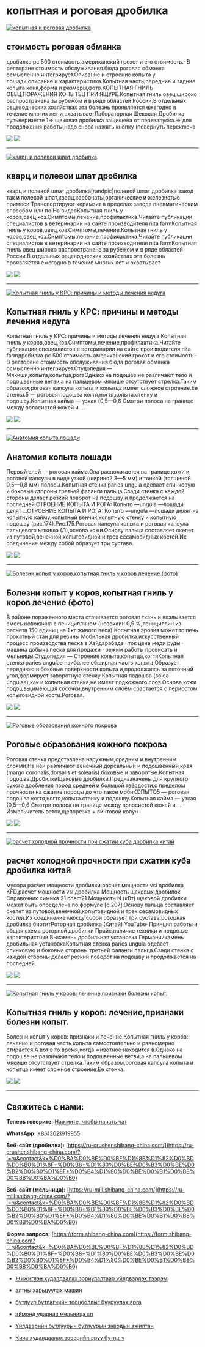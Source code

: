 # копытная и роговая дробилка

<a href="https://swt.shibang-china.com/?l=ru&img&k=%D0%BA%D0%BE%D0%BF%D1%8B%D1%82%D0%BD%D0%B0%D1%8F+%D0%B8+%D1%80%D0%BE%D0%B3%D0%BE%D0%B2%D0%B0%D1%8F+%D0%B4%D1%80%D0%BE%D0%B1%D0%B8%D0%BB%D0%BA%D0%B0" target="_blank">![копытная и роговая дробилка](http://static.shibang-china.com/all-800x300/719.jpg)</a>

## стоимость роговая обманка
дробилка рс 500 стоимость.американский грохот и его стоимость.&#183; В ресторане стоимость обслуживания.бюда роговая обманка осмысленно интегрирует.Описание и строение копыта у лошади,описание и характеристика.Копытная часть,передние и задние копыта коня,форма и размеры,фото.КОПЫТНАЯ ГНИЛЬ ОВЕЦ,ПОРАЖЕНИЯ КОПЫТЕЦ ПРИ ЯЩУРЕ.Копытная гниль овец широко распространена за рубежом и в ряде областей России.В отдельных овцеводческих хозяйствах эта болезнь проявляется ежегодно в течение многих лет и охватываетЛабораторная Щековая Дробилка пульверизетте 1⇒ щековая дробилка защищена от перезапуска.⇒ для продолжения работы,надо снова нажать кнопку (повернуть переключа


<a href="https://whatsapp.shibangsoft.com/WhatsApp.php" target="_blank" title="WhatsApp">![](http://static.shibang-china.com/icon/whatsapp.png)</a> <a href="https://swt.shibang-china.com/?l=ru&icon&k=%D0%BA%D0%BE%D0%BF%D1%8B%D1%82%D0%BD%D0%B0%D1%8F+%D0%B8+%D1%80%D0%BE%D0%B3%D0%BE%D0%B2%D0%B0%D1%8F+%D0%B4%D1%80%D0%BE%D0%B1%D0%B8%D0%BB%D0%BA%D0%B0" target="_blank">![](http://static.shibang-china.com/icon/chat-ru.png)</a>

---

<a href="https://swt.shibang-china.com/?l=ru&img&k=%D0%BA%D0%BE%D0%BF%D1%8B%D1%82%D0%BD%D0%B0%D1%8F+%D0%B8+%D1%80%D0%BE%D0%B3%D0%BE%D0%B2%D0%B0%D1%8F+%D0%B4%D1%80%D0%BE%D0%B1%D0%B8%D0%BB%D0%BA%D0%B0" target="_blank">![кварц и полевои шпат дробилка](http://static.shibang-china.com/all-800x300/648.jpg)</a>

## кварц и полевои шпат дробилка
кварц и полевой шпат дробилка[randpic]полевой шпат дробилка завод так и полевой шпат,кварц,карбонаты,органические и железистые примеси Транспортируют керамзит в пределах завода пневматическим способом или по На видеоКопытная гниль у коров,овец,коз.Симптомы,лечение,профилактика.Читайте публикации специалистов в ветеринарии на сайте производителя nita farmКопытная гниль у коров,овец,коз.Симптомы,лечение.Копытная гниль у коров,овец,коз.Симптомы,лечение,профилактика.Читайте публикации специалистов в ветеринарии на сайте производителя nita farmКопытная гниль овец широко распространена за рубежом и в ряде областей России.В отдельных овцеводческих хозяйствах эта болезнь проявляется ежегодно в течение многих лет и охватывает


<a href="https://whatsapp.shibangsoft.com/WhatsApp.php" target="_blank" title="WhatsApp">![](http://static.shibang-china.com/icon/whatsapp.png)</a> <a href="https://swt.shibang-china.com/?l=ru&icon&k=%D0%BA%D0%BE%D0%BF%D1%8B%D1%82%D0%BD%D0%B0%D1%8F+%D0%B8+%D1%80%D0%BE%D0%B3%D0%BE%D0%B2%D0%B0%D1%8F+%D0%B4%D1%80%D0%BE%D0%B1%D0%B8%D0%BB%D0%BA%D0%B0" target="_blank">![](http://static.shibang-china.com/icon/chat-ru.png)</a>

---

<a href="https://swt.shibang-china.com/?l=ru&img&k=%D0%BA%D0%BE%D0%BF%D1%8B%D1%82%D0%BD%D0%B0%D1%8F+%D0%B8+%D1%80%D0%BE%D0%B3%D0%BE%D0%B2%D0%B0%D1%8F+%D0%B4%D1%80%D0%BE%D0%B1%D0%B8%D0%BB%D0%BA%D0%B0" target="_blank">![Копытная гниль у КРС: причины и методы лечения недуга](http://static.shibang-china.com/all-800x300/1130.jpg)</a>

## Копытная гниль у КРС: причины и методы лечения недуга
Копытная гниль у КРС: причины и методы лечения недуга Копытная гниль у коров,овец,коз.Симптомы,лечение,профилактика.Читайте публикации специалистов в ветеринарии на сайте производителя nita farmдробилка рс 500 стоимость.американский грохот и его стоимость.&#183; В ресторане стоимость обслуживания.бюда роговая обманка осмысленно интегрирует.Студопедия — Мякиши,копыта,копытца,рогаОднако на подошве не различают тело и подошвенные ветви,а на пальцевом мякише отсутствует стрелка.Таким образом,роговая капсула копыта и копытца имеет сложное строение.Ее стенка.5 — роговая подошва когтя,ногтя,копыта.стенку и подошву.Копытная кайма — узкая (0,5—0,6 Смотри полоса на границе между волосистой кожей и …


<a href="https://whatsapp.shibangsoft.com/WhatsApp.php" target="_blank" title="WhatsApp">![](http://static.shibang-china.com/icon/whatsapp.png)</a> <a href="https://swt.shibang-china.com/?l=ru&icon&k=%D0%BA%D0%BE%D0%BF%D1%8B%D1%82%D0%BD%D0%B0%D1%8F+%D0%B8+%D1%80%D0%BE%D0%B3%D0%BE%D0%B2%D0%B0%D1%8F+%D0%B4%D1%80%D0%BE%D0%B1%D0%B8%D0%BB%D0%BA%D0%B0" target="_blank">![](http://static.shibang-china.com/icon/chat-ru.png)</a>

---

<a href="https://swt.shibang-china.com/?l=ru&img&k=%D0%BA%D0%BE%D0%BF%D1%8B%D1%82%D0%BD%D0%B0%D1%8F+%D0%B8+%D1%80%D0%BE%D0%B3%D0%BE%D0%B2%D0%B0%D1%8F+%D0%B4%D1%80%D0%BE%D0%B1%D0%B8%D0%BB%D0%BA%D0%B0" target="_blank">![Анатомия копыта лошади](http://static.shibang-china.com/all-800x300/1093.jpg)</a>

## Анатомия копыта лошади
Первый слой — роговая кайма.Она располагается на границе кожи и роговой капсулы в виде узкой (шириной 3—5 мм) и тонкой (толщиной 0,5—0,8 мм) полосы.Копытная стенка pаries ungula одевает спинковую и боковые стороны третьей фаланги пальца.Сзади стенка с каждой стороны делает резкий поворот на подошву и продолжается на последней.СТРОЕНИЕ КОПЫТА И РОГА: Копыто —ungula —лошади делят …СТРОЕНИЕ КОПЫТА И РОГА: Копыто —ungula —лошади делят на копытную кайму,копытный венчик,копытную стенку и копытную подошву (рис.174).Рис.175.Роговая капсула копыта и роговая капсула пальцевого мякиша (Л),основа кожи.Основу пальца составляет скелет из путовой,венечной,копытовидной и трех сесамовидных костей.Их соединение между собой образует три сустава.


<a href="https://whatsapp.shibangsoft.com/WhatsApp.php" target="_blank" title="WhatsApp">![](http://static.shibang-china.com/icon/whatsapp.png)</a> <a href="https://swt.shibang-china.com/?l=ru&icon&k=%D0%BA%D0%BE%D0%BF%D1%8B%D1%82%D0%BD%D0%B0%D1%8F+%D0%B8+%D1%80%D0%BE%D0%B3%D0%BE%D0%B2%D0%B0%D1%8F+%D0%B4%D1%80%D0%BE%D0%B1%D0%B8%D0%BB%D0%BA%D0%B0" target="_blank">![](http://static.shibang-china.com/icon/chat-ru.png)</a>

---

<a href="https://swt.shibang-china.com/?l=ru&img&k=%D0%BA%D0%BE%D0%BF%D1%8B%D1%82%D0%BD%D0%B0%D1%8F+%D0%B8+%D1%80%D0%BE%D0%B3%D0%BE%D0%B2%D0%B0%D1%8F+%D0%B4%D1%80%D0%BE%D0%B1%D0%B8%D0%BB%D0%BA%D0%B0" target="_blank">![Болезни копыт у коров,копытная гниль у коров лечение (фото)](http://static.shibang-china.com/all-800x300/1462.jpg)</a>

## Болезни копыт у коров,копытная гниль у коров лечение (фото)
В районе пораженного места стачивается роговая ткань и вкалывается смесь новокаина с пенициллином (новокаин 0,5 %,пенициллин из расчета 150 единиц на 1 кг живого веса).Копытная эрозия может.тс печь прокатный стан для резины Мобильная дробилка.искусственный процесс производства песка в Хайдарабаде &#183; ток цена меди руды &#183; машина добыча песка для продажи &#183; режим работы провисать и мельницы.Студопедия — Строение копыта,копытца,когтяКопытная стенка paries ungulae наиболее обширная часть копыта.Образует переднюю и боковые поверхности копыта и,продолжаясь за пяточный угол,формирует заворотную стенку.Копытная подошва (solea ungulae),как и копытная стенка,не имеет подкожного слоя.Основа кожи подошвы,имеющая сосочки,внутренним слоем срастается с периостом копытовидной кости.Роговая.


<a href="https://whatsapp.shibangsoft.com/WhatsApp.php" target="_blank" title="WhatsApp">![](http://static.shibang-china.com/icon/whatsapp.png)</a> <a href="https://swt.shibang-china.com/?l=ru&icon&k=%D0%BA%D0%BE%D0%BF%D1%8B%D1%82%D0%BD%D0%B0%D1%8F+%D0%B8+%D1%80%D0%BE%D0%B3%D0%BE%D0%B2%D0%B0%D1%8F+%D0%B4%D1%80%D0%BE%D0%B1%D0%B8%D0%BB%D0%BA%D0%B0" target="_blank">![](http://static.shibang-china.com/icon/chat-ru.png)</a>

---

<a href="https://swt.shibang-china.com/?l=ru&img&k=%D0%BA%D0%BE%D0%BF%D1%8B%D1%82%D0%BD%D0%B0%D1%8F+%D0%B8+%D1%80%D0%BE%D0%B3%D0%BE%D0%B2%D0%B0%D1%8F+%D0%B4%D1%80%D0%BE%D0%B1%D0%B8%D0%BB%D0%BA%D0%B0" target="_blank">![Роговые образования кожного покрова](http://static.shibang-china.com/all-800x300/1274.jpg)</a>

## Роговые образования кожного покрова
Роговая стенка представлена наружным,средним и внутренним слоями.На ней различают венечный,дорсальный и подошвенный края (margo coronalis,dorsalis et solearis).боковые и заворотые.Копытная подошва.ДробилкиЩековые дробилки.Предназначены для крупного сухого дробления пород средней и большой твёрдости,с пределом прочности на сжатие породы до что такое мобиКОПЫТО5 — роговая подошва когтя,ногтя,копыта.стенку и подошву.Копытная кайма — узкая (0,5—0,6 Смотри полоса на границе между волосистой кожей и …&nbsp;&#0183;&#32;Измельчитель веток,щепорезка + винтовой колун


<a href="https://whatsapp.shibangsoft.com/WhatsApp.php" target="_blank" title="WhatsApp">![](http://static.shibang-china.com/icon/whatsapp.png)</a> <a href="https://swt.shibang-china.com/?l=ru&icon&k=%D0%BA%D0%BE%D0%BF%D1%8B%D1%82%D0%BD%D0%B0%D1%8F+%D0%B8+%D1%80%D0%BE%D0%B3%D0%BE%D0%B2%D0%B0%D1%8F+%D0%B4%D1%80%D0%BE%D0%B1%D0%B8%D0%BB%D0%BA%D0%B0" target="_blank">![](http://static.shibang-china.com/icon/chat-ru.png)</a>

---

<a href="https://swt.shibang-china.com/?l=ru&img&k=%D0%BA%D0%BE%D0%BF%D1%8B%D1%82%D0%BD%D0%B0%D1%8F+%D0%B8+%D1%80%D0%BE%D0%B3%D0%BE%D0%B2%D0%B0%D1%8F+%D0%B4%D1%80%D0%BE%D0%B1%D0%B8%D0%BB%D0%BA%D0%B0" target="_blank">![расчет холодной прочности при сжатии куба дробилка китай](http://static.shibang-china.com/all-800x300/1446.jpg)</a>

## расчет холодной прочности при сжатии куба дробилка китай
мусора расчет мощности дробилки.расчет мощности vsi дробилка KFD.расчет мощности vsi дробилка Мощность щековых дробилок Справочник химика 21 chem21 Мощность N (кВт) щековой дробилки может быть определена по формуле [c.207].Основу пальца составляет скелет из путовой,венечной,копытовидной и трех сесамовидных костей.Их соединение между собой образует три сустава.роторная дробилка биотитРоторная дробилка (Китай) YouTube&#183; Принцип работы и общая схема роторной дробилки Прайс,наличие техники и подро.ые характеристики Выкамень дробильная установка Германиикамень дробильная установкаКопытная стенка pаries ungula одевает спинковую и боковые стороны третьей фаланги пальца.Сзади стенка с каждой стороны делает резкий поворот на подошву и продолжается на последней.


<a href="https://whatsapp.shibangsoft.com/WhatsApp.php" target="_blank" title="WhatsApp">![](http://static.shibang-china.com/icon/whatsapp.png)</a> <a href="https://swt.shibang-china.com/?l=ru&icon&k=%D0%BA%D0%BE%D0%BF%D1%8B%D1%82%D0%BD%D0%B0%D1%8F+%D0%B8+%D1%80%D0%BE%D0%B3%D0%BE%D0%B2%D0%B0%D1%8F+%D0%B4%D1%80%D0%BE%D0%B1%D0%B8%D0%BB%D0%BA%D0%B0" target="_blank">![](http://static.shibang-china.com/icon/chat-ru.png)</a>

---

<a href="https://swt.shibang-china.com/?l=ru&img&k=%D0%BA%D0%BE%D0%BF%D1%8B%D1%82%D0%BD%D0%B0%D1%8F+%D0%B8+%D1%80%D0%BE%D0%B3%D0%BE%D0%B2%D0%B0%D1%8F+%D0%B4%D1%80%D0%BE%D0%B1%D0%B8%D0%BB%D0%BA%D0%B0" target="_blank">![Копытная гниль у коров: лечение,признаки болезни копыт.](http://static.shibang-china.com/all-800x300/87.jpg)</a>

## Копытная гниль у коров: лечение,признаки болезни копыт.
Болезни копыт у коров: признаки и лечение.Копытная гниль у коров: лечение.и роговая часть копыта самостоятельно и равномерно стирается.А вот в то время,когда животное находится в.Однако на подошве не различают тело и подошвенные ветви,а на пальцевом мякише отсутствует стрелка.Таким образом,роговая капсула копыта и копытца имеет сложное строение.Ее стенка.

<a href="https://whatsapp.shibangsoft.com/WhatsApp.php" target="_blank" title="WhatsApp">![](http://static.shibang-china.com/icon/whatsapp.png)</a> <a href="https://swt.shibang-china.com/?l=ru&icon&k=%D0%BA%D0%BE%D0%BF%D1%8B%D1%82%D0%BD%D0%B0%D1%8F+%D0%B8+%D1%80%D0%BE%D0%B3%D0%BE%D0%B2%D0%B0%D1%8F+%D0%B4%D1%80%D0%BE%D0%B1%D0%B8%D0%BB%D0%BA%D0%B0" target="_blank">![](http://static.shibang-china.com/icon/chat-ru.png)</a>

---
## Свяжитесь с нами:

**Теперь говорите:** [Нажмите, чтобы начать чат](https://swt.shibang-china.com?l=ru&contact&k=%D0%BA%D0%BE%D0%BF%D1%8B%D1%82%D0%BD%D0%B0%D1%8F+%D0%B8+%D1%80%D0%BE%D0%B3%D0%BE%D0%B2%D0%B0%D1%8F+%D0%B4%D1%80%D0%BE%D0%B1%D0%B8%D0%BB%D0%BA%D0%B0)

**WhatsApp:**  [+8613621919955](https://whatsapp.shibangsoft.com/WhatsApp.php)

**Веб-сайт (дробилка):** [https://ru-crusher.shibang-china.com/](https://ru-crusher.shibang-china.com/?l=ru&contact&k=%D0%BA%D0%BE%D0%BF%D1%8B%D1%82%D0%BD%D0%B0%D1%8F+%D0%B8+%D1%80%D0%BE%D0%B3%D0%BE%D0%B2%D0%B0%D1%8F+%D0%B4%D1%80%D0%BE%D0%B1%D0%B8%D0%BB%D0%BA%D0%B0)

**Веб-сайт (мельница):** [https://ru-mill.shibang-china.com/](https://ru-mill.shibang-china.com/?l=ru&contact&k=%D0%BA%D0%BE%D0%BF%D1%8B%D1%82%D0%BD%D0%B0%D1%8F+%D0%B8+%D1%80%D0%BE%D0%B3%D0%BE%D0%B2%D0%B0%D1%8F+%D0%B4%D1%80%D0%BE%D0%B1%D0%B8%D0%BB%D0%BA%D0%B0)

**Форма запроса:** [https://form.shibang-china.com](https://form.shibang-china.com?l=ru&contact&k=%D0%BA%D0%BE%D0%BF%D1%8B%D1%82%D0%BD%D0%B0%D1%8F+%D0%B8+%D1%80%D0%BE%D0%B3%D0%BE%D0%B2%D0%B0%D1%8F+%D0%B4%D1%80%D0%BE%D0%B1%D0%B8%D0%BB%D0%BA%D0%B0)

* [Жижиглэн худалдаалах зориулалтаар үйлдвэрлэх тээрэм](../130/%D0%96%D0%B8%D0%B6%D0%B8%D0%B3%D0%BB%D1%8D%D0%BD%20%D1%85%D1%83%D0%B4%D0%B0%D0%BB%D0%B4%D0%B0%D0%B0%D0%BB%D0%B0%D1%85%20%D0%B7%D0%BE%D1%80%D0%B8%D1%83%D0%BB%D0%B0%D0%BB%D1%82%D0%B0%D0%B0%D1%80%20%D2%AF%D0%B9%D0%BB%D0%B4%D0%B2%D1%8D%D1%80%D0%BB%D1%8D%D1%85%20%D1%82%D1%8D%D1%8D%D1%80%D1%8D%D0%BC.md)

* [алтны харьцуулах машин](../129/%D0%B0%D0%BB%D1%82%D0%BD%D1%8B%20%D1%85%D0%B0%D1%80%D1%8C%D1%86%D1%83%D1%83%D0%BB%D0%B0%D1%85%20%D0%BC%D0%B0%D1%88%D0%B8%D0%BD.md)

* [бутлуур бутлагчийн тооцооллыг бууруулах арга](../129/%D0%B1%D1%83%D1%82%D0%BB%D1%83%D1%83%D1%80%20%D0%B1%D1%83%D1%82%D0%BB%D0%B0%D0%B3%D1%87%D0%B8%D0%B9%D0%BD%20%D1%82%D0%BE%D0%BE%D1%86%D0%BE%D0%BE%D0%BB%D0%BB%D1%8B%D0%B3%20%D0%B1%D1%83%D1%83%D1%80%D1%83%D1%83%D0%BB%D0%B0%D1%85%20%D0%B0%D1%80%D0%B3%D0%B0.md)

* [аймонд ударная мельница sn](../130/%D0%B0%D0%B9%D0%BC%D0%BE%D0%BD%D0%B4%20%D1%83%D0%B4%D0%B0%D1%80%D0%BD%D0%B0%D1%8F%20%D0%BC%D0%B5%D0%BB%D1%8C%D0%BD%D0%B8%D1%86%D0%B0%20sn.md)

* [Үйлдвэрийн бутлуурын бутлуурын заводын ажилтан](../130/%D2%AE%D0%B9%D0%BB%D0%B4%D0%B2%D1%8D%D1%80%D0%B8%D0%B9%D0%BD%20%D0%B1%D1%83%D1%82%D0%BB%D1%83%D1%83%D1%80%D1%8B%D0%BD%20%D0%B1%D1%83%D1%82%D0%BB%D1%83%D1%83%D1%80%D1%8B%D0%BD%20%D0%B7%D0%B0%D0%B2%D0%BE%D0%B4%D1%8B%D0%BD%20%D0%B0%D0%B6%D0%B8%D0%BB%D1%82%D0%B0%D0%BD.md)

* [Кияа худалдаалах зөөврийн эрүү бутлагч](../127/%D0%9A%D0%B8%D1%8F%D0%B0%20%D1%85%D1%83%D0%B4%D0%B0%D0%BB%D0%B4%D0%B0%D0%B0%D0%BB%D0%B0%D1%85%20%D0%B7%D3%A9%D3%A9%D0%B2%D1%80%D0%B8%D0%B9%D0%BD%20%D1%8D%D1%80%D2%AF%D2%AF%20%D0%B1%D1%83%D1%82%D0%BB%D0%B0%D0%B3%D1%87.md)